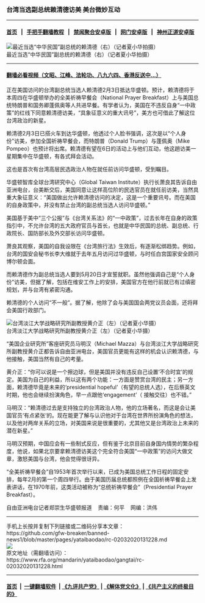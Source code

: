 ### 台湾当选副总统赖清德访美    美台微妙互动
------------------------

#### [首页](https://github.com/gfw-breaker/banned-news1/blob/master/README.md) &nbsp;&nbsp;|&nbsp;&nbsp; [手把手翻墙教程](https://github.com/gfw-breaker/guides/wiki) &nbsp;&nbsp;|&nbsp;&nbsp; [禁闻聚合安卓版](https://github.com/gfw-breaker/bn-android) &nbsp;&nbsp;|&nbsp;&nbsp; [网门安卓版](https://github.com/oGate2/oGate) &nbsp;&nbsp;|&nbsp;&nbsp; [神州正道安卓版](https://github.com/SzzdOgate/update) 



<div id="headerimg">
 <img alt="最近当选“中华民国”副总统的赖清德（右）（记者夏小华拍摄）" src="https://www.rfa.org/mandarin/yataibaodao/gangtai/rc-02032020131228.html/0203g.jpg/image" title="最近当选“中华民国”副总统的赖清德（右）（记者夏小华拍摄）"/>
 <div id="headerimgcontents">
  <div id="headerimgcaption">
   <span>
    最近当选“中华民国”副总统的赖清德（右）（记者夏小华拍摄）
   </span>
   <!-- zoomattribute -->
  </div>
  <!-- headerimgcaption -->
 </div>
 <!-- headerimagecontents -->
</div>

<hr/>


#### [翻墙必看视频（文昭、江峰、法轮功、八九六四、香港反送中...）](http://167.172.214.107/home.html)

<div id="storytext">
 <div>
  <div class="slot_header">
  </div>
 </div>
 <p>
  正在美国访问的台湾副总统当选人赖清德2月3日抵达华盛顿。预计，赖清德将于本周四在华盛顿举办的全美祈祷早餐会（National Prayer Breakfast）上与美国总统特朗普和国务卿蓬佩奥等人共进早餐。有学者认为，美国在不违反自身“一中政策”的红线下同意赖清德访美，“具象征意义的重大讯号”，美方也可借此了解这位台湾政治的新星。
 </p>
 <p>
  赖清德2月3日已搭火车到达华盛顿，他透过个人脸书强调，这次是以“个人身份”访美，参加全国祈祷早餐会，而特朗普（Donald Trump）与蓬佩奥（Mike Pompeo）也预计将出席。赖清德有望在6日的活动上与他们互动，他这趟访美一星期集中在华盛顿，有各式拜会活动。
 </p>
 <p>
  这也是首次有台湾高层民选政治人物在就任前访问华盛顿，受到瞩目。
 </p>
 <p>
 </p>
 <p>
 </p>
 <p>
  华盛顿智库全球台湾研究中心（Global Taiwan Institute）执行长萧良其告诉自由亚洲电台，台美断交后，美国同意让这样高位阶的民选官员在就任前访美，当然具重大象征意义：“美国做出允许赖清德访问的决定，这是一个重要讯号。而在美国的自身政策中，并没有禁止台湾的副总统当选人访问华盛顿。”
 </p>
 <p>
  美国基于美中“三个公报”与《台湾关系法》的“一中政策”，过去长年在自身的政策指引中，不允许台湾的五大政府官员与首长，也就是中华民国的总统、副总统、行政院长、国防部长及外交部长访问华盛顿。
 </p>
 <p>
  萧良其观察，美国的自我设限在《台湾旅行法》生效后，有逐渐松绑趋势。例如，台湾的国安会秘书长李大维就于去年五月访问过华盛顿，与时任白宫国家安全顾问博尔顿会面。
 </p>
 <p>
  而赖清德作为副总统当选人要到5月20日才宣誓就职。虽然他强调自己是“个人身份”访美，但据了解，包括在维安工作上的安排，美国官方在他行前就已有过缜密规划，并与台湾有紧密沟通。
 </p>
 <p>
  赖清德的个人访问“不一般”。据了解，他除了会与美国国会两党议员会面，还将拜会美国行政部门。
 </p>
 <p>
  <div class="image-inline captioned" style="width:680px;">
   <div style="width:680px;">
    <img alt="台湾淡江大学战略研究所副教授黄介正（左）（记者夏小华摄）" src="https://www.rfa.org/mandarin/yataibaodao/gangtai/rc-02032020131228.html/8086.jpg" title="台湾淡江大学战略研究所副教授黄介正（左）（记者夏小华摄）"/>
   </div>
   <div class="image-caption">
    <span style="width:680px;">
     台湾淡江大学战略研究所副教授黄介正（左）（记者夏小华摄）
    </span>
    <span class="copyright">
    </span>
   </div>
  </div>
 </p>
 <p>
  “美国企业研究所”客座研究员马明汉（Michael Mazza）与台湾淡江大学战略研究所副教授黄介正都告诉自由亚洲电台，美国官员更能有这样的机会认识赖清德，与他接触，美国当然有自己的考量。
 </p>
 <p>
  黄介正：“你可以说是一个擦边球，但是美国并没有违反自己设置‘不合时宜’的规定。美国为自己的利益，所以这有两个功能：一方面是赞赏台湾的民主；另一方面，赖清德毕竟是未来的‘presidential hopeful’（有望的总统人选），在后蔡英文时期，他也会继续扮演角色，早一点跟他‘engagement’（ 接触交往）也不错。”
 </p>
 <p>
  马明汉：“赖清德过去是支持独立的台湾政治人物，他的立场著名，而这是会让美国官员‘有点紧张’的。现在能更了解与认识他对于台湾在世界所扮演角色的想法，以及他对两岸关系的立场，对美国来说是很重要的，尤其他又是台湾政治上未来的潜在新星。”
 </p>
 <p>
  马明汉预期，中国应会有一些制式反应，但有鉴于北京目前自身国内情势的繁杂程度，他说，如果北京要拿赖清德访美这个完全符合美国“一中政策”的访问大做文章，激怒美国与台湾，他会觉得很讶异。
 </p>
 <p>
  “全美祈祷早餐会”自1953年首次举行以来，已成为美国总统工作日程的固定安排，每年2月的第一个周四举行。由于美国历届总统都照例在全国祈祷早餐会上发表讲话，在1970年前，这类活动被称为“总统祈祷早餐会”（Presidential Prayer Breakfast）。
 </p>
 <p>
 </p>
 <p>
  自由亚洲电台记者郑崇生华盛顿报道    责编：何平    网编：洪伟
 </p>
</div>

<hr/>
手机上长按并复制下列链接或二维码分享本文章：<br/>
https://github.com/gfw-breaker/banned-news1/blob/master/pages/yataibaodao/rc-02032020131228.md <br/>
<a href='https://github.com/gfw-breaker/banned-news1/blob/master/pages/yataibaodao/rc-02032020131228.md'><img src='https://github.com/gfw-breaker/banned-news1/blob/master/pages/yataibaodao/rc-02032020131228.md.png'/></a> <br/>
原文地址（需翻墙访问）：https://www.rfa.org/mandarin/yataibaodao/gangtai/rc-02032020131228.html


------------------------
#### [首页](https://github.com/gfw-breaker/banned-news1/blob/master/README.md) &nbsp;|&nbsp; [一键翻墙软件](https://github.com/gfw-breaker/nogfw/blob/master/README.md) &nbsp;| [《九评共产党》](https://github.com/gfw-breaker/9ping.md/blob/master/README.md#九评之一评共产党是什么) | [《解体党文化》](https://github.com/gfw-breaker/jtdwh.md/blob/master/README.md) | [《共产主义的终极目的》](https://github.com/gfw-breaker/gczydzjmd.md/blob/master/README.md)


<img src='http://gfw-breaker.win/banned-news/pages/yataibaodao/rc-02032020131228.md' width='0px' height='0px'/>